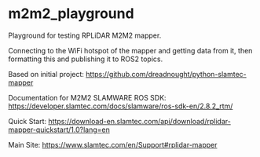 # m2m2_playground
Playground for testing RPLiDAR M2M2 mapper.

Connecting to the WiFi hotspot of the mapper and getting data from it, then formatting this and publishing it to ROS2 topics.

Based on initial project: https://github.com/dreadnought/python-slamtec-mapper

Documentation for M2M2
SLAMWARE ROS SDK: https://developer.slamtec.com/docs/slamware/ros-sdk-en/2.8.2_rtm/

Quick Start: https://download-en.slamtec.com/api/download/rplidar-mapper-quickstart/1.0?lang=en

Main Site: https://www.slamtec.com/en/Support#rplidar-mapper
